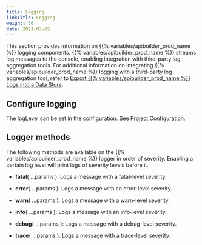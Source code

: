 ```yaml
---
title: Logging
linkTitle: Logging
weight: 30
date: 2021-03-02
---
```


This section provides information on {{% variables/apibuilder_prod_name %}} logging components. {{% variables/apibuilder_prod_name %}} streams log messages to the console, enabling integration with third-party log aggregation tools. For additional information on integrating {{% variables/apibuilder_prod_name %}} logging with a third-party log aggregation tool, refer to [Export {{% variables/apibuilder_prod_name %}} Logs into a Data Store](/docs/how_to/export_api_builder_logs_into_a_data_store/).

## Configure logging

The logLevel can be set in the configuration. See [Project Configuration](/docs/developer_guide/project/configuration/project_configuration/#logLevel).

## Logger methods

The following methods are available on the {{% variables/apibuilder_prod_name %}} logger in order of severity. Enabling a certain log level will print logs of severity levels before it.

* **fatal**( ...params ): Logs a message with a fatal-level severity.

* **error**( ...params ): Logs a message with an error-level severity.

* **warn**( ...params ): Logs a message with a warn-level severity.

* **info**( ...params ): Logs a message with an info-level severity.

* **debug**( ...params ): Logs a message with a debug-level severity.

* **trace**( ...params ): Logs a message with a trace-level severity.
